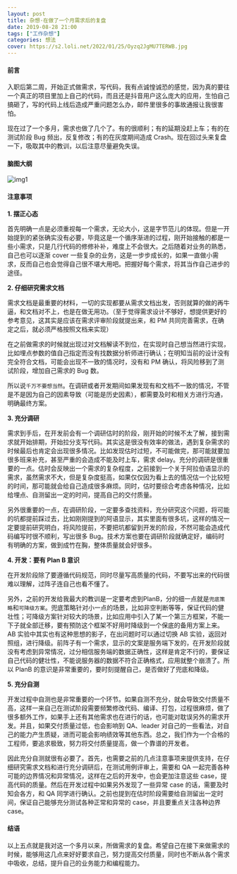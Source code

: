 ```yaml
---
layout: post
title: 杂想·在做了一个月需求后的复盘
date: 2019-08-28 21:00
tags: ["工作杂想"]
categories: 想法
cover: https://s2.loli.net/2022/01/25/Oyzq2JgMU7TERWB.jpg
---
```


#### 前言

入职后第二周，开始正式做需求，写代码，我有点诚惶诚恐的感觉，因为真的要往一个真正的项目里加上自己的代码，而且还是抖音用户这么庞大的应用，生怕自己搞砸了，写的代码上线后造成严重问题怎么办，邮件里很多的事故通报让我很害怕。

现在过了一个多月，需求也做了几个了。有的很顺利；有的延期没赶上车；有的在测试阶段 Bug 频出，反复修改；有的在灰度期间造成 Crash。现在回过头来复盘一下，吸取其中的教训，以后注意尽量避免失误。

#### 脑图大纲

![img1](https://i.loli.net/2019/08/29/mZAigodUX3j25y4.png)

#### 注意事项

**1. 摆正心态**

首先明确一点是必须重视每一个需求，无论大小，这是字节范儿的体现。但是一开始提到的紧张确实没有必要，毕竟这是一个循序渐进的过程，刚开始接触的都是一些小需求，只是几行代码的修修补补，难度上不会很大。之后随着对业务的熟悉，自己也可以逐渐 cover 一些复杂的业务，这是一步步成长的，如果一直做小需求，反而自己也会觉得自己很不堪大用吧。把握好每个需求，将其当作自己进步的途径。

**2. 仔细研究需求文档**

需求文档是最重要的材料，一切的实现都要从需求文档出发，否则就算的做的再牛逼，和文档对不上，也是在做无用功。（至于觉得需求设计不够好，想提供更好的参考意见，这其实是应该在需求评审阶段就提出来，和 PM 共同完善需求，在确定之后，就必须严格按照文档来实现）

在之前做需求的时候就出现过对文档解读不到位，在实现时自己想当然进行实现，比如埋点参数的值自己指定而没有找数据分析师进行确认；在明知当前的设计没有完全符合文档，可能会出现不一致的情况时，没有和 PM 确认，将风险移到了测试阶段，增加自己需求的 Bug 数。

所以说`千万不要想当然`。在调研或者开发期间如果发现有和文档不一致的情况，不管是不是因为自己的因素导致（可能是历史因素），都需要及时和相关方进行沟通，明确最终方案。

**3. 充分调研**

需求到手后，在开发前会有一个调研估时的阶段，刚开始的时候不太了解，接到需求就开始排期，开始拉分支写代码。其实这是很没有效率的做法，遇到复杂需求的时候最后也肯定会出现很多情况。比如发现估时过短，不可能做完，那可能就要加很多班来补充，甚至严重的会造成不能及时上车，需求 delay。充分的调研是很重要的一点。估时会反映出一个需求的复杂程度，之前接到一个关于阿拉伯语显示的需求，虽然需求不大，但是复杂度挺高，如果仅仅因为看上去的情况估一个比较短的时间，那可能就会给自己造成很多麻烦。同时，估时要综合考虑各种情况，比如给埋点、自测留出一定的时间，提高自己的交付质量。

另外很重要的一点，在调研阶段，一定要多查找资料，充分研究这个问题，将可能的坑都提前踩过去，比如刚刚提到的阿语显示，其实里面有很多坑，这样的情况一定要提前研究明白，将风险提前，不要把坑都留到开发的阶段，不然可能会造成代码编写时很不顺利，写出很多 Bug。技术方案也要在调研阶段就确定好，编码时有明确的方案，做到成竹在胸，整体质量就会好很多。

**4. 开发：要有 Plan B 意识**

在开发阶段除了要遵循代码规范，同时尽量写高质量的代码，不要写出来的代码很难以理解，过阵子连自己也看不懂了。

另外，之前的开发给我最大的教训是一定要考虑到PlanB，分的细一点就是`兜底策略`和`可降级方案`。兜底策略针对小一点的场景，比如非空判断等等，保证代码的健壮性；可降级方案针对较大的场景，比如应用中引入了某一个第三方框架，不能一下子就全部迁移，要有预防这个框架不好用时降级到一个保底的备用方案上来。AB 实验中其实也有这种思想的影子，在出问题时可以通过切换 AB 实验，返回对照组，进行降级。前阵子有一个需求，显示的文案是服务端下发的，在开发阶段就没有考虑到异常情况，过分相信服务端的数据正确性，这样是肯定不行的，要保证自己代码的健壮性，不能说服务器的数据不符合正确格式，应用就整个崩溃了。所以 PlanB 的意识是非常重要的，要时刻提醒自己，是否做好了兜底和降级。

**5. 充分自测**

开发过程中自测也是非常重要的一个环节。如果自测不充分，就会导致交付质量不高，这样一来自己在测试阶段需要频繁修改代码、编译、打包，过程很麻烦，做了很多额外工作，如果手上还有其他需求也在进行的话，也可能对耽误另外的需求开发。并且，如果交付质量过低，也会影响到 QA、leader 对自己的一些看法，对自己的能力产生质疑，进而可能会影响绩效等其他东西。总之，我们作为一个合格的工程师，要追求极致，努力将交付质量提高，做一个靠谱的开发者。

因此充分自测就很有必要了。首先，也需要之前的几点注意事项来提供支持，在仔细研究需求文档和进行充分调研后，在测试用例评审上，需要和 QA 一起完善各种可能的边界情况和异常情况，这样在之后的开发中，也会更加注意这些 case，提高代码的质量。然后在开发过程中如果另外发现了一些异常 case 的话，需要及时知会各方，和 QA 同学进行确认。之前也提到在估时阶段需要给自测留出一定时间，保证自己能够充分测试各种正常和异常的 case，并且要重点关注各种边界 case。

#### 结语

以上五点就是我对这一个多月以来，所做需求的复盘。希望自己在接下来做需求的时候，能够用这几点来好好要求自己，努力提高交付质量，同时也不断从各个需求中吸收，总结，提升自己的业务能力和编程能力。